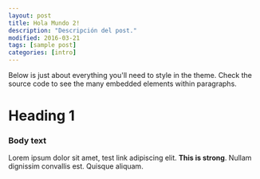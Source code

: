 ```yaml
---
layout: post
title: Hola Mundo 2!
description: "Descripción del post."
modified: 2016-03-21
tags: [sample post]
categories: [intro]
---
```


Below is just about everything you'll need to style in the theme. Check the source code to see the many embedded elements within paragraphs.

# Heading 1

### Body text

Lorem ipsum dolor sit amet, test link adipiscing elit. **This is strong**. Nullam dignissim convallis est. Quisque aliquam.
